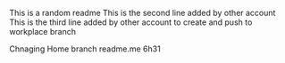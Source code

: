 This is a random readme
This is the second line added by other account
This is the third line added by other account to create and push to workplace branch

Chnaging Home branch readme.me
6h31